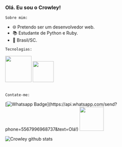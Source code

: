 ### Olá. Eu sou o Crowley!


<code>Sobre mim:</code>

- 🌐  Pretendo ser um desenvolvedor web.
- 📚  Estudante de Python e Ruby.
- :house_with_garden:  Brasil/SC.

<code>Tecnologias:</code>

<div>
  <img width="84" src="https://img.shields.io/badge/Python-3776AB?style=for-the-badge&logo=python&logoColor=white" />
  <img width="67" src="https://img.shields.io/badge/Ruby-DC143C?style=for-the-badge&logo=ruby&logoColor=white"/>
</div><br>




<code>Contate-me:</code>

[![Whatsapp Badge](https://img.shields.io/badge/-Whatsapp-4CA143?style=flat-square&labelColor=4CA143&logo=whatsapp&logoColor=white&link=https://api.whatsapp.com/send?phone=556796968737&text=Olá!)](https://api.whatsapp.com/send?phone=5567996968737&text=Olá!)
<a href="https://discord.gg/5XMypDufcD" target="_blank"><img src="https://img.shields.io/badge/Discord-7289DA?style=for-the-badge&logo=discord&logoColor=white" width="77"></a> 

![Crowley github stats](https://github-readme-stats.vercel.app/api?username=Crowley-Dev&theme=vision-friendly-dark&show_icons=true) 
